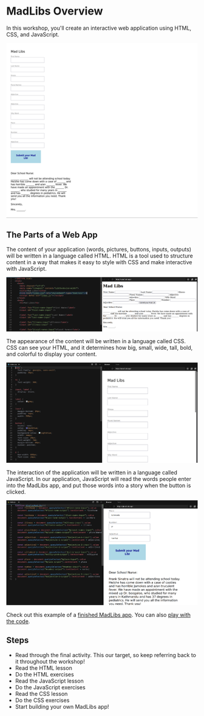 # MadLibs Overview

In this workshop, you'll create an interactive web application using HTML, CSS, and JavaScript.

![Finished app](assets/app.png)

## The Parts of a Web App

The content of your application (words, pictures, buttons, inputs, outputs) will be written in a language called HTML. HTML is a tool used to structure content in a way that makes it easy to style with CSS and make interactive with JavaScript.

![HTML and what it renders](assets/html.png)

The appearance of the content will be written in a language called CSS. CSS can see your HTML, and it determines how big, small, wide, tall, bold, and colorful to display your content.

![CSS and what it renders](assets/css.png)

The interaction of the application will be written in a language called JavaScript. In our application, JavaScript will read the words people enter into the MadLibs app, and put those words into a story when the button is clicked.

![JS and what it does](assets/js.png)

Check out this example of a [finished MadLibs app](https://madlibs-workshop.web.app). You can also [play with the code](https://codesandbox.io/s/sparkling-shadow-qksuf).

## Steps

* Read through the final activity. This our target, so keep referring back to it throughout the workshop!
* Read the HTML lesson
* Do the HTML exercises
* Read the JavaScript lesson
* Do the JavaScript exercises
* Read the CSS lesson
* Do the CSS exercises
* Start building your own MadLibs app!
